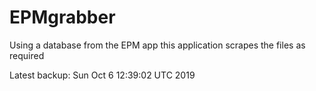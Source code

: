 # EPMgrabber
Using a database from the EPM app this application scrapes the files as required


Latest backup: Sun Oct 6 12:39:02 UTC 2019
